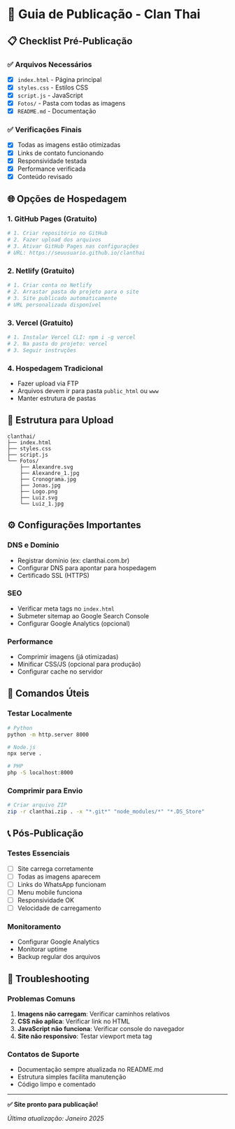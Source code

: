 # 🚀 Guia de Publicação - Clan Thai

## 📋 Checklist Pré-Publicação

### ✅ Arquivos Necessários
- [x] `index.html` - Página principal
- [x] `styles.css` - Estilos CSS
- [x] `script.js` - JavaScript
- [x] `Fotos/` - Pasta com todas as imagens
- [x] `README.md` - Documentação

### ✅ Verificações Finais
- [x] Todas as imagens estão otimizadas
- [x] Links de contato funcionando
- [x] Responsividade testada
- [x] Performance verificada
- [x] Conteúdo revisado

## 🌐 Opções de Hospedagem

### 1. **GitHub Pages** (Gratuito)
```bash
# 1. Criar repositório no GitHub
# 2. Fazer upload dos arquivos
# 3. Ativar GitHub Pages nas configurações
# URL: https://seuusuario.github.io/clanthai
```

### 2. **Netlify** (Gratuito)
```bash
# 1. Criar conta no Netlify
# 2. Arrastar pasta do projeto para o site
# 3. Site publicado automaticamente
# URL personalizada disponível
```

### 3. **Vercel** (Gratuito)
```bash
# 1. Instalar Vercel CLI: npm i -g vercel
# 2. Na pasta do projeto: vercel
# 3. Seguir instruções
```

### 4. **Hospedagem Tradicional**
- Fazer upload via FTP
- Arquivos devem ir para pasta `public_html` ou `www`
- Manter estrutura de pastas

## 📁 Estrutura para Upload

```
clanthai/
├── index.html
├── styles.css
├── script.js
└── Fotos/
    ├── Alexandre.svg
    ├── Alexandre_1.jpg
    ├── Cronograma.jpg
    ├── Jonas.jpg
    ├── Logo.png
    ├── Luiz.svg
    └── Luiz_1.jpg
```

## ⚙️ Configurações Importantes

### DNS e Domínio
- Registrar domínio (ex: clanthai.com.br)
- Configurar DNS para apontar para hospedagem
- Certificado SSL (HTTPS)

### SEO
- Verificar meta tags no `index.html`
- Submeter sitemap ao Google Search Console
- Configurar Google Analytics (opcional)

### Performance
- Comprimir imagens (já otimizadas)
- Minificar CSS/JS (opcional para produção)
- Configurar cache no servidor

## 🔧 Comandos Úteis

### Testar Localmente
```bash
# Python
python -m http.server 8000

# Node.js
npx serve .

# PHP
php -S localhost:8000
```

### Comprimir para Envio
```bash
# Criar arquivo ZIP
zip -r clanthai.zip . -x "*.git*" "node_modules/*" "*.DS_Store"
```

## 📞 Pós-Publicação

### Testes Essenciais
- [ ] Site carrega corretamente
- [ ] Todas as imagens aparecem
- [ ] Links do WhatsApp funcionam
- [ ] Menu mobile funciona
- [ ] Responsividade OK
- [ ] Velocidade de carregamento

### Monitoramento
- Configurar Google Analytics
- Monitorar uptime
- Backup regular dos arquivos

## 🚨 Troubleshooting

### Problemas Comuns
1. **Imagens não carregam**: Verificar caminhos relativos
2. **CSS não aplica**: Verificar link no HTML
3. **JavaScript não funciona**: Verificar console do navegador
4. **Site não responsivo**: Testar viewport meta tag

### Contatos de Suporte
- Documentação sempre atualizada no README.md
- Estrutura simples facilita manutenção
- Código limpo e comentado

---

**✅ Site pronto para publicação!**

*Última atualização: Janeiro 2025*